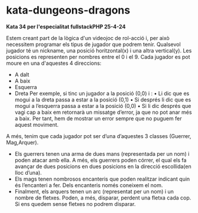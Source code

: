 # kata-dungeons-dragons

**Kata 34 per l'especialitat fullstackPHP 25-4-24**

Estem creant part de la lògica d'un videojoc de rol-acció i, per això necessitem programar els tipus de jugador que podrem tenir. Qualsevol jugador té un nickname, una
posició horitzontal(x) i una altra vertical(y). Les posicions es representen per nombres entre el 0 i el 9. Cada jugador es pot moure en una d'aquestes 4 direccions:
- A dalt
- A baix
- Esquerra
- Dreta
Per exemple, si tinc un jugador a la posició (0,0) i :
• Li dic que es mogui a la dreta passa a estar a la posició (0,1)
• Si després li dic que es mogui a l’esquerra passa a estar a la posició (0,0)
• Si li dic després que vagi cap a baix em retornarà un missatge d’error, ja que no
pot anar més a baix. Per tant, hem de mostrar un error sempre que no
puguem fer aquest moviment.

A més, tenim que cada jugador pot ser d’una d’aquestes 3 classes (Guerrer, Mag,Arquer).
- Els guerrers tenen una arma de dues mans (representada per un nom) i poden atacar amb ella. A més, els guerrers poden córrer, el qual els fa avançar de dues posicions en dues posicions en la direcció escollida(en lloc d’una).
- Els mags tenen nombrosos encanteris que poden realitzar indicant quin és l’encanteri a fer. Dels encanteris només coneixem el nom.
- Finalment, els arquers tenen un arc (representat per un nom) i un nombre de fletxes. Poden, a més, disparar, perdent una fletxa cada cop. Si ens quedem sense fletxes no podrem disparar.
